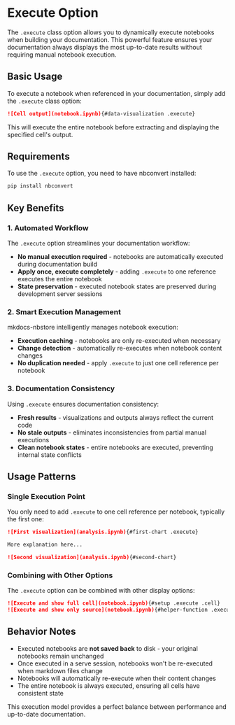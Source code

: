# Execute Option

The `.execute` class option allows you to dynamically execute
notebooks when building your documentation. This powerful feature
ensures your documentation always displays the most up-to-date
results without requiring manual notebook execution.

## Basic Usage

To execute a notebook when referenced in your documentation,
simply add the `.execute` class option:

```markdown
![Cell output](notebook.ipynb){#data-visualization .execute}
```

This will execute the entire notebook before extracting and
displaying the specified cell's output.

## Requirements

To use the `.execute` option, you need to have nbconvert
installed:

```bash
pip install nbconvert
```

## Key Benefits

### 1. Automated Workflow

The `.execute` option streamlines your documentation workflow:

- **No manual execution required** - notebooks are automatically
  executed during documentation build
- **Apply once, execute completely** - adding `.execute` to one
  reference executes the entire notebook
- **State preservation** - executed notebook states are preserved
  during development server sessions

### 2. Smart Execution Management

mkdocs-nbstore intelligently manages notebook execution:

- **Execution caching** - notebooks are only re-executed when
  necessary
- **Change detection** - automatically re-executes when notebook
  content changes
- **No duplication needed** - apply `.execute` to just one cell
  reference per notebook

### 3. Documentation Consistency

Using `.execute` ensures documentation consistency:

- **Fresh results** - visualizations and outputs always reflect
  the current code
- **No stale outputs** - eliminates inconsistencies from partial
  manual executions
- **Clean notebook states** - entire notebooks are executed,
  preventing internal state conflicts

## Usage Patterns

### Single Execution Point

You only need to add `.execute` to one cell reference per
notebook, typically the first one:

```markdown
![First visualization](analysis.ipynb){#first-chart .execute}

More explanation here...

![Second visualization](analysis.ipynb){#second-chart}
```

### Combining with Other Options

The `.execute` option can be combined with other display options:

```markdown
![Execute and show full cell](notebook.ipynb){#setup .execute .cell}
![Execute and show only source](notebook.ipynb){#helper-function .execute .source}
```

## Behavior Notes

- Executed notebooks are **not saved back** to disk - your
  original notebooks remain unchanged
- Once executed in a serve session, notebooks won't be re-executed
  when markdown files change
- Notebooks will automatically re-execute when their content
  changes
- The entire notebook is always executed, ensuring all cells have
  consistent state

This execution model provides a perfect balance between
performance and up-to-date documentation.
